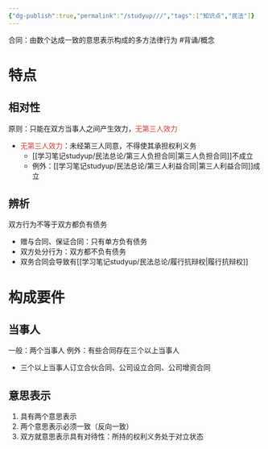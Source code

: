```yaml
---
{"dg-publish":true,"permalink":"/studyup///","tags":["知识点","民法"]}
---
```


合同：由数个达成一致的意思表示构成的多方法律行为 #背诵/概念 
# 特点
## 相对性
原则：只能在双方当事人之间产生效力，<font color="#d83931">无第三人效力</font>
- <font color="#d83931">无第三人效力</font>：未经第三人同意，不得使其承担权利义务
	- [[学习笔记studyup/民法总论/第三人负担合同\|第三人负担合同]]不成立
	- 例外：[[学习笔记studyup/民法总论/第三人利益合同\|第三人利益合同]]成立
## 辨析
双方行为不等于双方都负有债务
- 赠与合同、保证合同：只有单方负有债务
- 双方处分行为：双方都不负有债务
- 双务合同会导致有[[学习笔记studyup/民法总论/履行抗辩权\|履行抗辩权]]
# 构成要件
## 当事人
一般：两个当事人
例外：有些合同存在三个以上当事人
- 三个以上当事人订立合伙合同、公司设立合同、公司增资合同
## 意思表示
1. 具有两个意思表示
2. 两个意思表示必须一致（反向一致）
3. 双方就意思表示具有对待性：所持的权利义务处于对立状态
